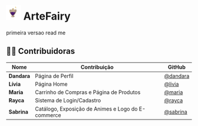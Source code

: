# <img src="artefairy.png" width="40"> ArteFairy
primeira versao read me 

## 👩‍💻 **Contribuidoras**

| Nome      | Contribuição | GitHub |
|-----------|--------------|--------|
| **Dandara** | Página de Perfil | [@dandara](https://github.com/dandaralimaf) |
| **Lívia**   | Página Home | [@livia](https://github.com/livia9) |
| **Maria**   | Carrinho de Compras e Página de Produtos | [@maria](https://github.com/Maria-S-Aragao) |
| **Rayca**   | Sistema de Login/Cadastro | [@rayca](https://github.com/raycaThais) |
| **Sabrina** | Catálogo, Exposição de Animes e Logo do E-commerce | [@sabrina](https://github.com/Sai-czs) |
